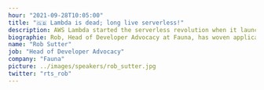 ```yaml
---
hour: "2021-09-28T10:05:00"
title: "🇬🇧 Lambda is dead; long live serverless!"
description: AWS Lambda started the serverless revolution when it launched in November 2014. However, other, more specific services have emerged that are better suited to specific tasks. As other serverless offerings appear and the broader ecosystem evolves, what comes next? Will Lambda live on in its current form, or evolve as well?
biographie: Rob, Head of Developer Advocacy at Fauna, has woven application development into his entire career, from time in the U.S. Army and U.S. Government to stints with the Big Four and Amazon Web Services. He has started his own company – twice – once providing consulting services and most recently with WorkFone, a SaaS startup providing virtual digital identities. Rob loves to build in public with cloud architectures, Node.js or Go, and all things serverless!
name: "Rob Sutter"
job: "Head of Developer Advocacy"
company: "Fauna"
picture: ../images/speakers/rob_sutter.jpg
twitter: "rts_rob"
---
```

